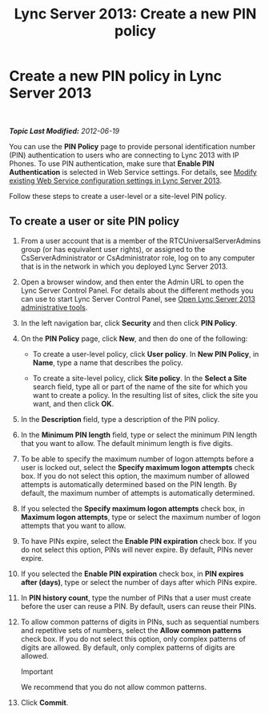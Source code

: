 ﻿---
title: 'Lync Server 2013: Create a new PIN policy'
TOCTitle: Create a new PIN policy
ms:assetid: 8bdf0478-fe9f-4371-93ff-db39381a25db
ms:mtpsurl: https://technet.microsoft.com/en-us/library/Gg182547(v=OCS.15)
ms:contentKeyID: 48184777
ms.date: 07/23/2014
mtps_version: v=OCS.15
---

<div data-xmlns="http://www.w3.org/1999/xhtml">

<div class="topic" data-xmlns="http://www.w3.org/1999/xhtml" data-msxsl="urn:schemas-microsoft-com:xslt" data-cs="http://msdn.microsoft.com/en-us/">

<div data-asp="http://msdn2.microsoft.com/asp">

# Create a new PIN policy in Lync Server 2013

</div>

<div id="mainSection">

<div id="mainBody">

<span> </span>

_**Topic Last Modified:** 2012-06-19_

You can use the **PIN Policy** page to provide personal identification number (PIN) authentication to users who are connecting to Lync 2013 with IP Phones. To use PIN authentication, make sure that **Enable PIN Authentication** is selected in Web Service settings. For details, see [Modify existing Web Service configuration settings in Lync Server 2013](lync-server-2013-modify-existing-web-service-configuration-settings.md).

Follow these steps to create a user-level or a site-level PIN policy.

<div>

## To create a user or site PIN policy

1.  From a user account that is a member of the RTCUniversalServerAdmins group (or has equivalent user rights), or assigned to the CsServerAdministrator or CsAdministrator role, log on to any computer that is in the network in which you deployed Lync Server 2013.

2.  Open a browser window, and then enter the Admin URL to open the Lync Server Control Panel. For details about the different methods you can use to start Lync Server Control Panel, see [Open Lync Server 2013 administrative tools](lync-server-2013-open-lync-server-administrative-tools.md).

3.  In the left navigation bar, click **Security** and then click **PIN Policy**.

4.  On the **PIN Policy** page, click **New**, and then do one of the following:
    
      - To create a user-level policy, click **User policy**. In **New PIN Policy**, in **Name**, type a name that describes the policy.
    
      - To create a site-level policy, click **Site policy**. In the **Select a Site** search field, type all or part of the name of the site for which you want to create a policy. In the resulting list of sites, click the site you want, and then click **OK**.

5.  In the **Description** field, type a description of the PIN policy.

6.  In the **Minimum PIN length** field, type or select the minimum PIN length that you want to allow. The default minimum length is five digits.

7.  To be able to specify the maximum number of logon attempts before a user is locked out, select the **Specify maximum logon attempts** check box. If you do not select this option, the maximum number of allowed attempts is automatically determined based on the PIN length. By default, the maximum number of attempts is automatically determined.

8.  If you selected the **Specify maximum logon attempts** check box, in **Maximum logon attempts**, type or select the maximum number of logon attempts that you want to allow.

9.  To have PINs expire, select the **Enable PIN expiration** check box. If you do not select this option, PINs will never expire. By default, PINs never expire.

10. If you selected the **Enable PIN expiration** check box, in **PIN expires after (days)**, type or select the number of days after which PINs expire.

11. In **PIN history count**, type the number of PINs that a user must create before the user can reuse a PIN. By default, users can reuse their PINs.

12. To allow common patterns of digits in PINs, such as sequential numbers and repetitive sets of numbers, select the **Allow common patterns** check box. If you do not select this option, only complex patterns of digits are allowed. By default, only complex patterns of digits are allowed.
    
    <div>
    

    > [!IMPORTANT]  
    > We recommend that you do not allow common patterns.

    
    </div>

13. Click **Commit**.

</div>

</div>

<span> </span>

</div>

</div>

</div>

